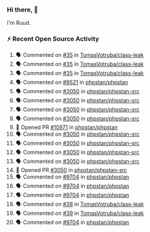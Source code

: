 ### Hi there, 👋

I'm Ruud.
 
### :zap: Recent Open Source Activity

<!--START_SECTION:activity-->
1. 🗣 Commented on [#35](https://github.com/TomasVotruba/class-leak/issues/35#issuecomment-2110444236) in [TomasVotruba/class-leak](https://github.com/TomasVotruba/class-leak)
2. 🗣 Commented on [#35](https://github.com/TomasVotruba/class-leak/issues/35#issuecomment-2110067492) in [TomasVotruba/class-leak](https://github.com/TomasVotruba/class-leak)
3. 🗣 Commented on [#35](https://github.com/TomasVotruba/class-leak/issues/35#issuecomment-2110028614) in [TomasVotruba/class-leak](https://github.com/TomasVotruba/class-leak)
4. 🗣 Commented on [#9521](https://github.com/phpstan/phpstan/issues/9521#issuecomment-2095940870) in [phpstan/phpstan](https://github.com/phpstan/phpstan)
5. 🗣 Commented on [#3050](https://github.com/phpstan/phpstan-src/pull/3050#issuecomment-2095896463) in [phpstan/phpstan-src](https://github.com/phpstan/phpstan-src)
6. 🗣 Commented on [#3050](https://github.com/phpstan/phpstan-src/pull/3050#issuecomment-2095701791) in [phpstan/phpstan-src](https://github.com/phpstan/phpstan-src)
7. 🗣 Commented on [#3050](https://github.com/phpstan/phpstan-src/pull/3050#issuecomment-2095619896) in [phpstan/phpstan-src](https://github.com/phpstan/phpstan-src)
8. 🗣 Commented on [#3050](https://github.com/phpstan/phpstan-src/pull/3050#issuecomment-2095617565) in [phpstan/phpstan-src](https://github.com/phpstan/phpstan-src)
9. 💪 Opened PR [#10971](https://github.com/phpstan/phpstan/pull/10971) in [phpstan/phpstan](https://github.com/phpstan/phpstan)
10. 🗣 Commented on [#3050](https://github.com/phpstan/phpstan-src/pull/3050#issuecomment-2095586989) in [phpstan/phpstan-src](https://github.com/phpstan/phpstan-src)
11. 🗣 Commented on [#3050](https://github.com/phpstan/phpstan-src/pull/3050#issuecomment-2095577953) in [phpstan/phpstan-src](https://github.com/phpstan/phpstan-src)
12. 🗣 Commented on [#3050](https://github.com/phpstan/phpstan-src/pull/3050#issuecomment-2095571394) in [phpstan/phpstan-src](https://github.com/phpstan/phpstan-src)
13. 🗣 Commented on [#3050](https://github.com/phpstan/phpstan-src/pull/3050#issuecomment-2095548138) in [phpstan/phpstan-src](https://github.com/phpstan/phpstan-src)
14. 💪 Opened PR [#3050](https://github.com/phpstan/phpstan-src/pull/3050) in [phpstan/phpstan-src](https://github.com/phpstan/phpstan-src)
15. 🗣 Commented on [#9704](https://github.com/phpstan/phpstan/issues/9704#issuecomment-2093381530) in [phpstan/phpstan](https://github.com/phpstan/phpstan)
16. 🗣 Commented on [#9704](https://github.com/phpstan/phpstan/issues/9704#issuecomment-2093294278) in [phpstan/phpstan](https://github.com/phpstan/phpstan)
17. 🗣 Commented on [#9704](https://github.com/phpstan/phpstan/issues/9704#issuecomment-2093185481) in [phpstan/phpstan](https://github.com/phpstan/phpstan)
18. 🗣 Commented on [#38](https://github.com/TomasVotruba/class-leak/pull/38#issuecomment-2082061042) in [TomasVotruba/class-leak](https://github.com/TomasVotruba/class-leak)
19. 🗣 Commented on [#39](https://github.com/TomasVotruba/class-leak/pull/39#issuecomment-2076816290) in [TomasVotruba/class-leak](https://github.com/TomasVotruba/class-leak)
20. 🗣 Commented on [#9704](https://github.com/phpstan/phpstan/issues/9704#issuecomment-2073173402) in [phpstan/phpstan](https://github.com/phpstan/phpstan)
<!--END_SECTION:activity-->
